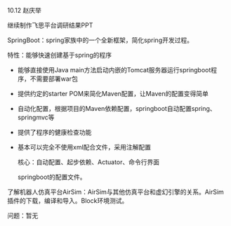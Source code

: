 10.12   赵庆举

继续制作飞思平台调研结果PPT

SpringBoot：spring家族中的一个全新框架，简化spring开发过程。

特性：能够快速创建基于spring的程序

- 能够直接使用Java main方法启动内嵌的Tomcat服务器运行springboot程序，不需要部署war包

- 提供约定的starter POM来简化Maven配置，让Maven的配置变得简单

- 自动化配置，根据项目的Maven依赖配置，springboot自动配置spring、springmvc等

- 提供了程序的健康检查功能

- 基本可以完全不使用xml配合文件，采用注解配置
  
  核心：自动配置、起步依赖、Actuator、命令行界面
  
  springboot的配置文件。

了解机器人仿真平台AirSim：AirSim与其他仿真平台和虚幻引擎的关系。AirSim插件的下载，编译和导入。Block环境测试。

问题：暂无
